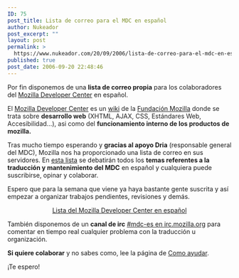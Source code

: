 ```yaml
---
ID: 75
post_title: Lista de correo para el MDC en español
author: Nukeador
post_excerpt: ""
layout: post
permalink: >
  https://www.nukeador.com/20/09/2006/lista-de-correo-para-el-mdc-en-espanol/
published: true
post_date: 2006-09-20 22:48:46
---
```

Por fin disponemos de una <strong>lista de correo propia</strong> para los colaboradores del <a title="Mozilla Developer Center" href="http://developer.mozilla.org/es/">Mozilla Developer Center</a> en español.

<font color="#222222"><span style="font-style: normal">El </span><a href="http://developer.mozilla.org/es/docs/MDC:Colabora"><span style="font-style: normal">Mozilla Developer Center</span></a> es un <a href="http://es.wikipedia.org/wiki/Wiki">wiki</a> de la <a href="http://www.mozilla.org/">Fundación Mozilla</a> donde se trata sobre <strong>desarrollo web</strong> (XHTML, AJAX, CSS, Estándares Web, Accesibilidad…), asi como del <strong>funcionamiento interno de los productos de mozilla.</strong></font>

Tras mucho tiempo esperando y <strong>gracias al apoyo Dria</strong> (responsable general del MDC), Mozilla nos ha proporcionado una lista de correo en sus servidores. En <a title="Lista del Mdc-es" href="https://lists.mozilla.org/listinfo/dev-mdc-es">esta lista</a> se debatirán todos los <strong>temas referentes a la traducción y mantenimiento del MDC</strong> en español y cualquiera puede suscribirse, opinar y colaborar.

Espero que para la semana que viene ya haya bastante gente suscrita y así empezar a organizar trabajos pendientes, revisiones y demás.
<p align="center"><a title="Lista de correo para el Mdc-es" href="https://lists.mozilla.org/listinfo/dev-mdc-es">Lista del Mozilla Developer Center en español</a></p>
<p align="left">También disponemos de un <strong>canal de irc</strong> <a class="external text" title="irc://irc.mozilla.org/mdc-es" rel="nofollow" href="irc://irc.mozilla.org/mdc-es">#mdc-es en irc.mozilla.org</a> para comentar en tiempo real cualquier problema con la traducción u organización.</p>
<p align="left"><strong>Si quiere colaborar</strong> y no sabes como, lee la página de <a title="MDC - Como ayudar" href="http://developer.mozilla.org/es/docs/MDC:Como_ayudar">Como ayudar</a>.</p>
<p align="left">¡Te espero!</p>